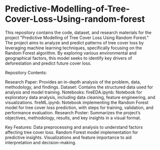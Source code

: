 # Predictive-Modelling-of-Tree-Cover-Loss-Using-random-forest

This repository contains the code, dataset, and research materials for the project "Predictive Modelling of Tree Cover Loss Using Random Forest." The project aims to analyze and predict patterns of tree cover loss by leveraging machine learning techniques, specifically focusing on the Random Forest algorithm. By exploring various environmental and geographical factors, this model seeks to identify key drivers of deforestation and predict future cover loss.

Repository Contents:

Research Paper: Provides an in-depth analysis of the problem, data, methodology, and findings.
Dataset: Contains the structured data used for analysis and model training.
Notebooks:
fireEDA.ipynb: Notebook for exploratory data analysis, including data cleaning, feature engineering, and visualizations.
fireML.ipynb: Notebook implementing the Random Forest model for tree cover loss prediction, with steps for training, validation, and performance evaluation.
Research Poster: Summarizes the project’s objectives, methodology, results, and key insights in a visual format.

Key Features:
Data preprocessing and analysis to understand factors affecting tree cover loss.
Random Forest model implementation for predictive insights.
Visualizations and feature importance to aid interpretation and decision-making.
